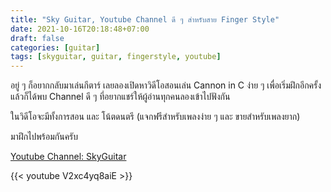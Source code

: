 ```yaml
---
title: "Sky Guitar, Youtube Channel ดี ๆ สำหรับสาย Finger Style"
date: 2021-10-16T20:18:48+07:00
draft: false
categories: [guitar]
tags: [skyguitar, guitar, fingerstyle, youtube]
---
```


อยู่ ๆ ก็อยากกลับมาเล่นกีตาร์ เลยลองเปิดหาวิดีโอสอนเล่น Cannon in C ง่าย ๆ เพื่อเริ่มฝึกอีกครั้ง แล้วก็ได้พบ Channel ดี ๆ ที่อยากแชร์ให้ผู้อ่านทุกคนลองเข้าไปฟังกัน

ในวิดีโอจะมีทั้งการสอน และ โน้ตดนตรี (แจกฟรีสำหรับเพลงง่าย ๆ และ ขายสำหรับเพลงยาก)

มาฝึกไปพร้อมกันครับ

[Youtube Channel: SkyGuitar](https://www.youtube.com/c/SkyGuitar/videos)

{{< youtube V2xc4yq8aiE >}}

<!--more-->
